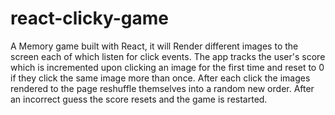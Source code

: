 # react-clicky-game
A Memory game built with React, it will Render different images to the screen each of which listen for click events. The app tracks the user's score which is incremented upon clicking an image for the first time and reset to 0 if they click the same image more than once. After each click the images rendered to the page reshuffle themselves into a random new order. After an incorrect guess the score resets and the game is restarted. 

